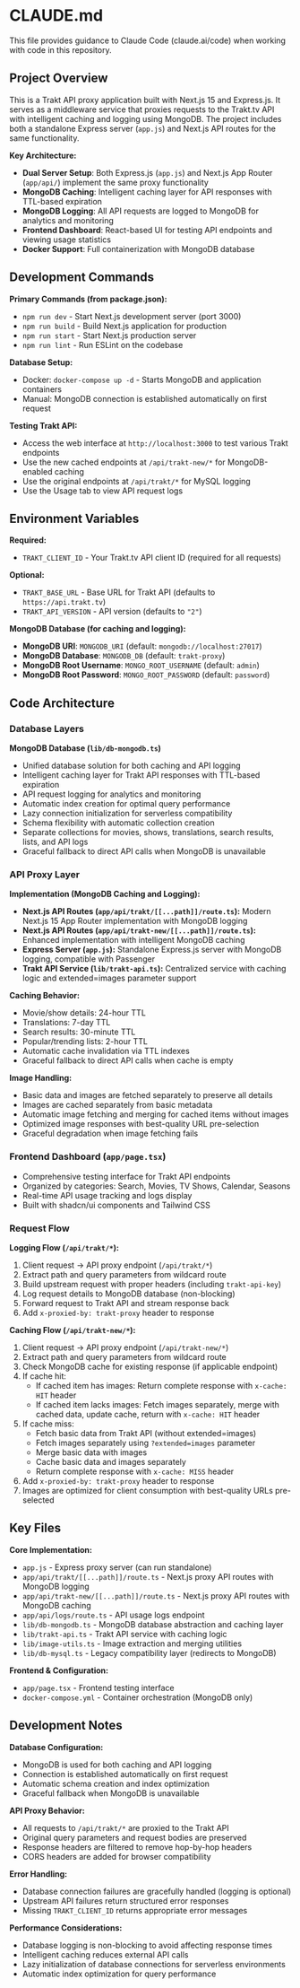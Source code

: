 # CLAUDE.md

This file provides guidance to Claude Code (claude.ai/code) when working with code in this repository.

## Project Overview

This is a Trakt API proxy application built with Next.js 15 and Express.js. It serves as a middleware service that proxies requests to the Trakt.tv API with intelligent caching and logging using MongoDB. The project includes both a standalone Express server (`app.js`) and Next.js API routes for the same functionality.

**Key Architecture:**
- **Dual Server Setup**: Both Express.js (`app.js`) and Next.js App Router (`app/api/`) implement the same proxy functionality
- **MongoDB Caching**: Intelligent caching layer for API responses with TTL-based expiration
- **MongoDB Logging**: All API requests are logged to MongoDB for analytics and monitoring
- **Frontend Dashboard**: React-based UI for testing API endpoints and viewing usage statistics
- **Docker Support**: Full containerization with MongoDB database

## Development Commands

**Primary Commands (from package.json):**
- `npm run dev` - Start Next.js development server (port 3000)
- `npm run build` - Build Next.js application for production
- `npm run start` - Start Next.js production server
- `npm run lint` - Run ESLint on the codebase

**Database Setup:**
- Docker: `docker-compose up -d` - Starts MongoDB and application containers
- Manual: MongoDB connection is established automatically on first request

**Testing Trakt API:**
- Access the web interface at `http://localhost:3000` to test various Trakt endpoints
- Use the new cached endpoints at `/api/trakt-new/*` for MongoDB-enabled caching
- Use the original endpoints at `/api/trakt/*` for MySQL logging
- Use the Usage tab to view API request logs

## Environment Variables

**Required:**
- `TRAKT_CLIENT_ID` - Your Trakt.tv API client ID (required for all requests)

**Optional:**
- `TRAKT_BASE_URL` - Base URL for Trakt API (defaults to `https://api.trakt.tv`)
- `TRAKT_API_VERSION` - API version (defaults to `"2"`)

**MongoDB Database (for caching and logging):**
- **MongoDB URI**: `MONGODB_URI` (default: `mongodb://localhost:27017`)
- **MongoDB Database**: `MONGODB_DB` (default: `trakt-proxy`)
- **MongoDB Root Username**: `MONGO_ROOT_USERNAME` (default: `admin`)
- **MongoDB Root Password**: `MONGO_ROOT_PASSWORD` (default: `password`)

## Code Architecture

### Database Layers

**MongoDB Database (`lib/db-mongodb.ts`)**
- Unified database solution for both caching and API logging
- Intelligent caching layer for Trakt API responses with TTL-based expiration
- API request logging for analytics and monitoring
- Automatic index creation for optimal query performance
- Lazy connection initialization for serverless compatibility
- Schema flexibility with automatic collection creation
- Separate collections for movies, shows, translations, search results, lists, and API logs
- Graceful fallback to direct API calls when MongoDB is unavailable

### API Proxy Layer

**Implementation (MongoDB Caching and Logging):**
- **Next.js API Routes (`app/api/trakt/[[...path]]/route.ts`):** Modern Next.js 15 App Router implementation with MongoDB logging
- **Next.js API Routes (`app/api/trakt-new/[[...path]]/route.ts`):** Enhanced implementation with intelligent MongoDB caching
- **Express Server (`app.js`):** Standalone Express.js server with MongoDB logging, compatible with Passenger
- **Trakt API Service (`lib/trakt-api.ts`):** Centralized service with caching logic and extended=images parameter support

**Caching Behavior:**
- Movie/show details: 24-hour TTL
- Translations: 7-day TTL
- Search results: 30-minute TTL
- Popular/trending lists: 2-hour TTL
- Automatic cache invalidation via TTL indexes
- Graceful fallback to direct API calls when cache is empty

**Image Handling:**
- Basic data and images are fetched separately to preserve all details
- Images are cached separately from basic metadata
- Automatic image fetching and merging for cached items without images
- Optimized image responses with best-quality URL pre-selection
- Graceful degradation when image fetching fails

### Frontend Dashboard (`app/page.tsx`)
- Comprehensive testing interface for Trakt API endpoints
- Organized by categories: Search, Movies, TV Shows, Calendar, Seasons
- Real-time API usage tracking and logs display
- Built with shadcn/ui components and Tailwind CSS

### Request Flow

**Logging Flow (`/api/trakt/*`):**
1. Client request → API proxy endpoint (`/api/trakt/*`)
2. Extract path and query parameters from wildcard route
3. Build upstream request with proper headers (including `trakt-api-key`)
4. Log request details to MongoDB database (non-blocking)
5. Forward request to Trakt API and stream response back
6. Add `x-proxied-by: trakt-proxy` header to response

**Caching Flow (`/api/trakt-new/*`):**
1. Client request → API proxy endpoint (`/api/trakt-new/*`)
2. Extract path and query parameters from wildcard route
3. Check MongoDB cache for existing response (if applicable endpoint)
4. If cache hit:
   - If cached item has images: Return complete response with `x-cache: HIT` header
   - If cached item lacks images: Fetch images separately, merge with cached data, update cache, return with `x-cache: HIT` header
5. If cache miss:
   - Fetch basic data from Trakt API (without extended=images)
   - Fetch images separately using `?extended=images` parameter
   - Merge basic data with images
   - Cache basic data and images separately
   - Return complete response with `x-cache: MISS` header
6. Add `x-proxied-by: trakt-proxy` header to response
7. Images are optimized for client consumption with best-quality URLs pre-selected

## Key Files

**Core Implementation:**
- `app.js` - Express proxy server (can run standalone)
- `app/api/trakt/[[...path]]/route.ts` - Next.js proxy API routes with MongoDB logging
- `app/api/trakt-new/[[...path]]/route.ts` - Next.js proxy API routes with MongoDB caching
- `app/api/logs/route.ts` - API usage logs endpoint
- `lib/db-mongodb.ts` - MongoDB database abstraction and caching layer
- `lib/trakt-api.ts` - Trakt API service with caching logic
- `lib/image-utils.ts` - Image extraction and merging utilities
- `lib/db-mysql.ts` - Legacy compatibility layer (redirects to MongoDB)

**Frontend & Configuration:**
- `app/page.tsx` - Frontend testing interface
- `docker-compose.yml` - Container orchestration (MongoDB only)

## Development Notes

**Database Configuration:**
- MongoDB is used for both caching and API logging
- Connection is established automatically on first request
- Automatic schema creation and index optimization
- Graceful fallback when MongoDB is unavailable

**API Proxy Behavior:**
- All requests to `/api/trakt/*` are proxied to the Trakt API
- Original query parameters and request bodies are preserved
- Response headers are filtered to remove hop-by-hop headers
- CORS headers are added for browser compatibility

**Error Handling:**
- Database connection failures are gracefully handled (logging is optional)
- Upstream API failures return structured error responses
- Missing `TRAKT_CLIENT_ID` returns appropriate error messages

**Performance Considerations:**
- Database logging is non-blocking to avoid affecting response times
- Intelligent caching reduces external API calls
- Lazy initialization of database connections for serverless environments
- Automatic index optimization for query performance